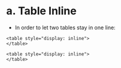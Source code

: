 # a. Table Inline

* In order to let two tables stay in one line:

```markup
<table style="display: inline">
</table>

<table style="display: inline">
</table>
```

